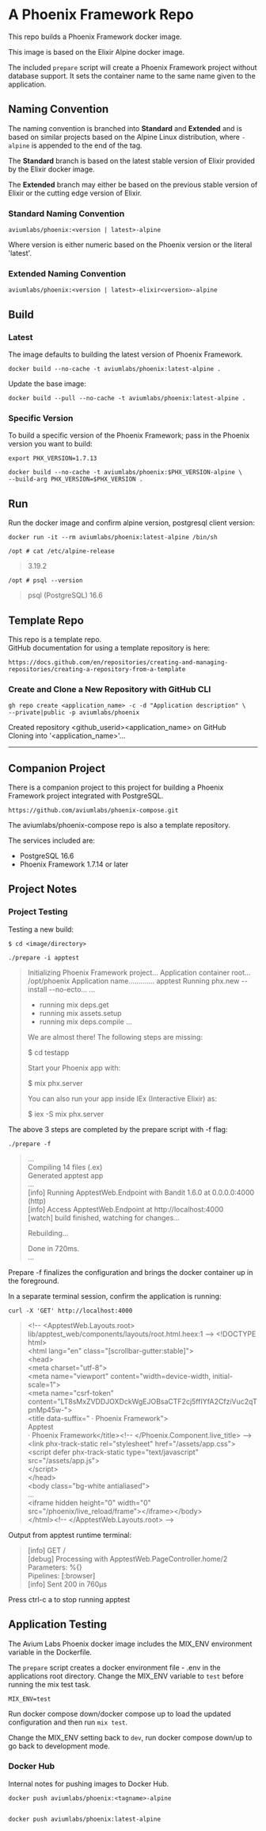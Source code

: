 # A Phoenix Framework Repo


This repo builds a Phoenix Framework docker image. 

This image is based on the Elixir Alpine docker image.   

The included `prepare` script will create a Phoenix Framework project without 
database support. It sets the container name to the same name given to the 
application.


## Naming Convention


The naming convention is branched into **Standard** and **Extended** and is 
based on similar projects based on the Alpine Linux distribution, where 
`-alpine` is appended to the end of the tag.  


The **Standard** branch is based on the latest stable version of Elixir 
provided by the Elixir docker image.   

The **Extended** branch may either be based on the previous stable 
version of Elixir or the cutting edge version of Elixir.   


### Standard Naming Convention


    aviumlabs/phoenix:<version | latest>-alpine


Where version is either numeric based on the Phoenix version or the literal 
'latest'.  


### Extended Naming Convention


    aviumlabs/phoenix:<version | latest>-elixir<version>-alpine


## Build


### Latest


The image defaults to building the latest version of Phoenix Framework.   


    docker build --no-cache -t aviumlabs/phoenix:latest-alpine .


Update the base image:


    docker build --pull --no-cache -t aviumlabs/phoenix:latest-alpine .

 
### Specific Version


To build a specific version of the Phoenix Framework; pass in the Phoenix 
version you want to build:   


    export PHX_VERSION=1.7.13

    docker build --no-cache -t aviumlabs/phoenix:$PHX_VERSION-alpine \ 
    --build-arg PHX_VERSION=$PHX_VERSION .


## Run


Run the docker image and confirm alpine version, postgresql client version:


    docker run -it --rm aviumlabs/phoenix:latest-alpine /bin/sh

    /opt # cat /etc/alpine-release


>
> 3.19.2
>


    /opt # psql --version


> 
> psql (PostgreSQL) 16.6
> 


## Template Repo


This repo is a template repo.  
GitHub documentation for using a template repository is here:  


    https://docs.github.com/en/repositories/creating-and-managing-repositories/creating-a-repository-from-a-template


### Create and Clone a New Repository with GitHub CLI


    gh repo create <application_name> -c -d "Application description" \
    --private|public -p aviumlabs/phoenix 


Created repository \<github\_userid\>\<application\_name\>  on GitHub  
Cloning into '\<application\_name\>'...  


---


## Companion Project


There is a companion project to this project for building a Phoenix Framework 
project integrated with PostgreSQL.  


    https://github.com/aviumlabs/phoenix-compose.git


The aviumlabs/phoenix-compose repo is also a template repository.   


The services included are:  
- PostgreSQL 16.6  
- Phoenix Framework 1.7.14 or later  


## Project Notes


### Project Testing


Testing a new build:  

    $ cd <image/directory>

    ./prepare -i apptest

>
> Initializing Phoenix Framework project...
> Application container root... /opt/phoenix
> Application name............. apptest
> Running phx.new --install --no-ecto...
> ...
> * running mix deps.get
> * running mix assets.setup
> * running mix deps.compile
> ...
>
> We are almost there! The following steps are missing:
>
>    $ cd testapp  
>  
> Start your Phoenix app with:  
>  
>    $ mix phx.server  
>  
> You can also run your app inside IEx (Interactive Elixir) as:  
>  
>    $ iex -S mix phx.server  
>


The above 3 steps are completed by the prepare script with -f flag:  


    ./prepare -f


>  
> ...  
> Compiling 14 files (.ex)  
> Generated apptest app  
> ...  
> [info] Running ApptestWeb.Endpoint with Bandit 1.6.0 at 0.0.0.0:4000 (http)  
> [info] Access ApptestWeb.Endpoint at http://localhost:4000  
> [watch] build finished, watching for changes...  
>  
> Rebuilding...  
>   
> Done in 720ms.  
> ...  
>  


Prepare -f finalizes the configuration and brings the docker container up in 
the foreground.  


In a separate terminal session, confirm the application is running:  


    curl -X 'GET' http://localhost:4000

  
>
> \<!-- \<ApptestWeb.Layouts.root> lib/apptest\_web/components/layouts/root.html.heex:1 -->
> \<!DOCTYPE html>  
> \<html lang="en" class="[scrollbar-gutter:stable]">  
> \<head>  
> \<meta charset="utf-8">  
> \<meta name="viewport" content="width=device-width, initial-scale=1">  
> \<meta name="csrf-token" content="LT8sMxZVDDJOXDckWgEJOBsaCTF2cj5ffIYfA2CfziVuc2qTpnMp45w-">  
> \<title data-suffix=" · Phoenix Framework">  
> Apptest  
> · Phoenix Framework\</title>\<!-- \</Phoenix.Component.live\_title> -->  
> \<link phx-track-static rel="stylesheet" href="/assets/app.css">  
> \<script defer phx-track-static type="text/javascript" src="/assets/app.js">  
> \</script>  
> \</head>  
> \<body class="bg-white antialiased">  
> ...  
> \<iframe hidden height="0" width="0" src="/phoenix/live\_reload/frame">\</iframe>\</body>  
> \</html>\<!-- \</ApptestWeb.Layouts.root> -->
>  


Output from apptest runtime terminal:  

>
> [info] GET /  
> [debug] Processing with ApptestWeb.PageController.home/2  
>  Parameters: %{}  
>  Pipelines: [:browser]  
> [info] Sent 200 in 760µs  
>


Press ctrl-c a to stop running apptest  


## Application Testing


The Avium Labs Phoenix docker image includes the MIX\_ENV environment variable 
in the Dockerfile.   

The `prepare` script creates a docker environment file - .env in the  
applications root directory. Change the MIX\_ENV variable to `test` before  
running the mix test task.   

`MIX_ENV=test`  

Run docker compose down/docker compose up to load the updated configuration and 
then run `mix test`.   

Change the MIX\_ENV setting back to `dev`, run docker compose down/up to go back 
to development mode.   


### Docker Hub


Internal notes for pushing images to Docker Hub.  


    docker push aviumlabs/phoenix:<tagname>-alpine  

 
    docker push aviumlabs/phoenix:latest-alpine  
